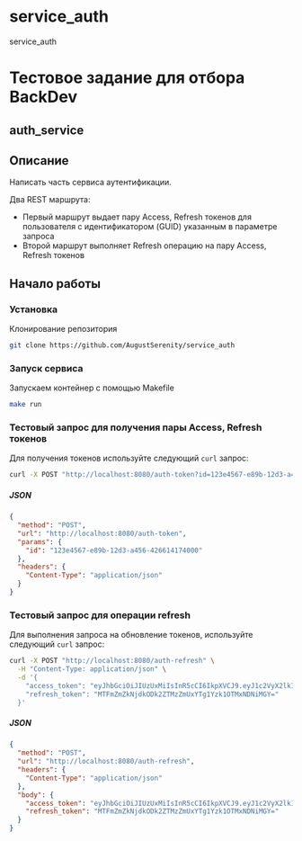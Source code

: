 # service_auth
service_auth

# Тестовое задание для отбора BackDev 
## auth_service

## Описание
Написать часть сервиса аутентификации.

Два REST маршрута:
- Первый маршрут выдает пару Access, Refresh токенов для пользователя с идентификатором (GUID) указанным в параметре запроса
- Второй маршрут выполняет Refresh операцию на пару Access, Refresh токенов

## Начало работы
### Установка
Клонирование репозитория
```sh
git clone https://github.com/AugustSerenity/service_auth
```
### Запуск сервиса
Запускаем контейнер с помощью Makefile
```sh
make run
```

### Тестовый запрос для получения пары Access, Refresh токенов

Для получения токенов используйте следующий `curl` запрос:

```bash
curl -X POST "http://localhost:8080/auth-token?id=123e4567-e89b-12d3-a456-426614174000"
```

##### JSON

```json
{
  "method": "POST",
  "url": "http://localhost:8080/auth-token",
  "params": {
    "id": "123e4567-e89b-12d3-a456-426614174000"
  },
  "headers": {
    "Content-Type": "application/json"
  }
}
```

### Тестовый запрос для операции refresh

Для выполнения запроса на обновление токенов, используйте следующий `curl` запрос:

```bash
curl -X POST "http://localhost:8080/auth-refresh" \
  -H "Content-Type: application/json" \
  -d '{
    "access_token": "eyJhbGciOiJIUzUxMiIsInR5cCI6IkpXVCJ9.eyJ1c2VyX2lkIjoiMTIzZTQ1NjctZTg5Yi0xMmQzLWE0NTYtNDI2NjE0MTc0MDAwIiwiaXAiOiIxOTIuMTY4LjY1LjEiLCJleHAiOjE3NDU1MjYxMjgsImlhdCI6MTc0NTUyMjUyOCwianRpIjoiYTMwMTI0YmVkOTg4ZmViOSJ9.GJwHIUiMxEqCdHg_Km2wg6Oq7_sFLxmk9llx9INakmTfklzMIcYpOcdLXpOI65acwIC0WqWP_adV892Bmb8h5Q",
    "refresh_token": "MTFmZmZkNjdkODk2ZTMzZmUxYTg1Yzk1OTMxNDNiMGY="
  }'
```

##### JSON
```json
{
  "method": "POST",
  "url": "http://localhost:8080/auth-refresh",
  "headers": {
    "Content-Type": "application/json"
  },
  "body": {
    "access_token": "eyJhbGciOiJIUzUxMiIsInR5cCI6IkpXVCJ9.eyJ1c2VyX2lkIjoiMTIzZTQ1NjctZTg5Yi0xMmQzLWE0NTYtNDI2NjE0MTc0MDAwIiwiaXAiOiIxOTIuMTY4LjY1LjEiLCJleHAiOjE3NDU1MjYxMjgsImlhdCI6MTc0NTUyMjUyOCwianRpIjoiYTMwMTI0YmVkOTg4ZmViOSJ9.GJwHIUiMxEqCdHg_Km2wg6Oq7_sFLxmk9llx9INakmTfklzMIcYpOcdLXpOI65acwIC0WqWP_adV892Bmb8h5Q",
    "refresh_token": "MTFmZmZkNjdkODk2ZTMzZmUxYTg1Yzk1OTMxNDNiMGY="
  }
}
```
